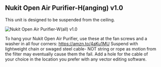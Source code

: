 **Nukit Open Air Purifier-H(anging) v1.0**
---
This unit is designed to be suspended from the ceiling.

![Nukit Open Air Purifier-W(all) v1.0](https://github.com/opennukit/Nukit-Open-Air-Purifier/blob/main/Nukit%20Open%20Air%20Purifier-H(anging)%20v1.0/Nukit%20Open%20Air%20Purifier-H%20v1.0.jpg?raw=true)

To hang your Nukit Open Air Purifier, use these at the fan screws and a washer in all four corners:
https://amzn.to/4aKu1MU
Suspend with lightweight chain or swaged steel cable- NOT string or rope as motion from the filter may eventually cause them the fail. Add a hole for the cable of your choice in the location you prefer with any vector editing software.
